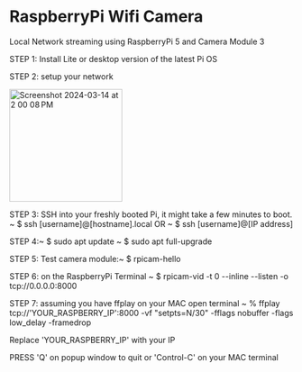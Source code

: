 # RaspberryPi Wifi Camera
 
Local Network streaming using RaspberryPi 5 and Camera Module 3

STEP 1: Install Lite or desktop version of the latest Pi OS

STEP 2: setup your network 

<img width="200" alt="Screenshot 2024-03-14 at 2 00 08 PM" src="https://github.com/javicar31/RaspberryPi-Wifi-Cam/assets/163356846/17646130-9a16-460b-940b-dd3d42aad1c6">

STEP 3: SSH into your freshly booted Pi, it might take a few minutes to boot.   ~ $ ssh [username]@[hostname].local OR ~ $ ssh [username]@[IP address]

STEP 4:~ $ sudo apt update
~ $ sudo apt full-upgrade

STEP 5: Test camera module:~ $ rpicam-hello

STEP 6: on the RaspberryPi Terminal ~ $ rpicam-vid -t 0 --inline --listen -o tcp://0.0.0.0:8000

STEP 7: assuming you have ffplay on your MAC open terminal ~ % ffplay tcp://'YOUR_RASPBERRY_IP':8000 -vf "setpts=N/30" -fflags nobuffer -flags low_delay -framedrop

Replace 'YOUR_RASPBERRY_IP' with your IP 

PRESS 'Q' on popup window to quit or 'Control-C' on your MAC terminal 


